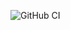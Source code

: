 ![GitHub CI](https://github.com/michielmulders/metadata-validation-BE/actions/workflows/main/badge.svg)
